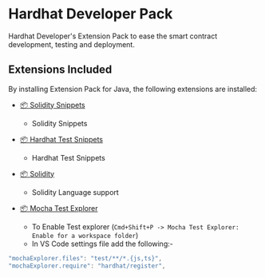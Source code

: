 # Hardhat Developer Pack

Hardhat Developer's Extension Pack to ease the smart contract development, testing and deployment.

## Extensions Included

By installing Extension Pack for Java, the following extensions are installed:

- [📦 Solidity Snippets ](https://marketplace.visualstudio.com/items?itemName=maratib.solidity-snippets)
    - Solidity Snippets

- [📦 Hardhat Test Snippets ](https://marketplace.visualstudio.com/items?itemName=maratib.hardhat-test-snippets)
    - Hardhat Test Snippets

- [📦 Solidity ](https://marketplace.visualstudio.com/items?itemName=NomicFoundation.hardhat-solidity)
    - Solidity Language support

- [📦 Mocha Test Explorer](https://marketplace.visualstudio.com/items?itemName=hbenl.vscode-mocha-test-adapter)
    - To Enable Test explorer (`Cmd+Shift+P -> Mocha Test Explorer: Enable for a workspace folder`)
    - In VS Code settings file add the following:-
     

```javascript
"mochaExplorer.files": "test/**/*.{js,ts}",
"mochaExplorer.require": "hardhat/register",
```



